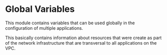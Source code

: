 Global Variables
===========

This module contains variables that can be used globally in the configuration of multiple applications.

This basically contains information about resources that were create as part of the network infrastructure
that are transversal to all applications on the VPC.